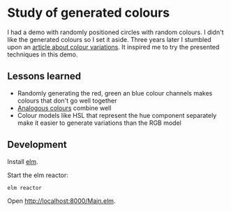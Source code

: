# Study of generated colours

I had a demo with randomly positioned circles with random colours. I didn't like the generated colours so I set it aside. Three years later I stumbled upon an [article about colour variations](https://sighack.com/post/procedural-color-algorithms-color-variations). It inspired me to try the presented techniques in this demo.

## Lessons learned

- Randomly generating the red, green an blue colour channels makes colours that don't go well together
- [Analogous colours](https://en.wikipedia.org/wiki/Analogous_colors) combine well
- Colour models like HSL that represent the hue component separately make it easier to generate variations than the RGB model

## Development

Install [elm](https://elm-lang.org/).

Start the elm reactor:

```
elm reactor
```

Open <http://localhost:8000/Main.elm>.
